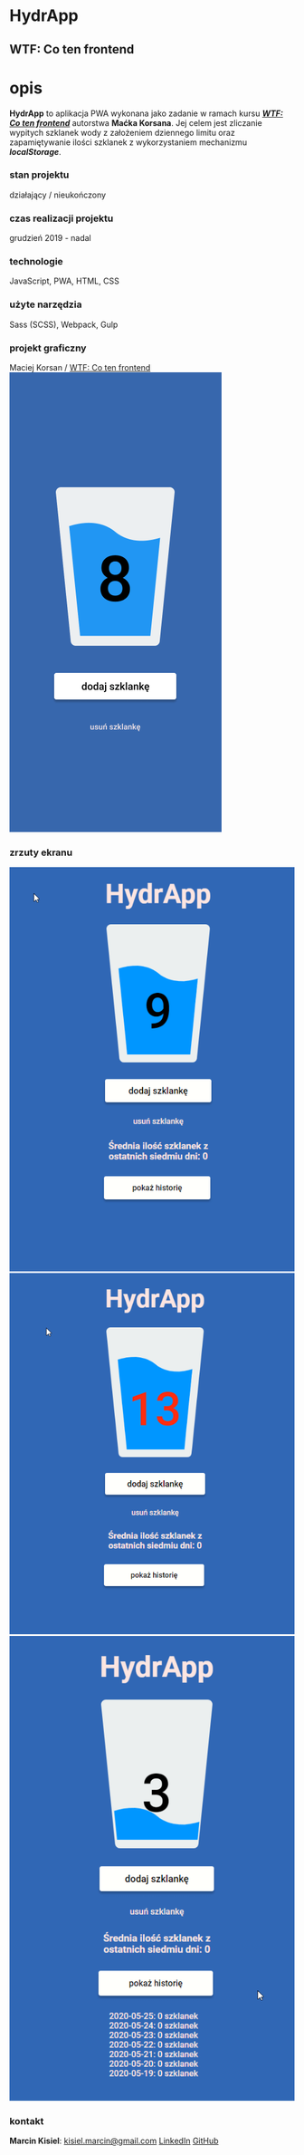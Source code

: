 # HydrApp

## WTF: Co ten frontend

# opis

**HydrApp** to aplikacja PWA wykonana jako zadanie w ramach kursu **_[WTF: Co ten frontend](https://cotenfrontend.pl/)_** autorstwa **Maćka Korsana**.
Jej celem jest zliczanie wypitych szklanek wody z założeniem dziennego limitu oraz zapamiętywanie ilości szklanek z wykorzystaniem mechanizmu **_localStorage_**.

### stan projektu

działający / nieukończony

### czas realizacji projektu

grudzień 2019 - nadal

### technologie

JavaScript, PWA, HTML, CSS

### użyte narzędzia

Sass (SCSS), Webpack, Gulp

### projekt graficzny

Maciej Korsan / [WTF: Co ten frontend](https://cotenfrontend.pl/)
![HydrApp design screen](design/hydrapp-figma-screen.png)

### zrzuty ekranu

![HydrApp Chrome screenshot 1](screen/hydrapp-chrome-screen-1.png)
![HydrApp Chrome screenshot 2](screen/hydrapp-chrome-screen-2.png)
![HydrApp Chrome screenshot 3](screen/hydrapp-chrome-screen-3.png)

### kontakt

**Marcin Kisiel**:
[kisiel.marcin@gmail.com](mailto:kisiel.marcin@gmail.com)
[LinkedIn](https://www.linkedin.com/in/marcin-kisiel/)
[GitHub](https://github.com/marcinkisiel)
